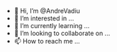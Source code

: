 - 👋 Hi, I’m @AndreVadiu
- 👀 I’m interested in ...
- 🌱 I’m currently learning ...
- 💞️ I’m looking to collaborate on ...
- 📫 How to reach me ...

<!---
AndreVadiu/AndreVadiu is a ✨ special ✨ repository because its `README.md` (this file) appears on your GitHub profile.
You can click the Preview link to take a look at your changes.
--->
